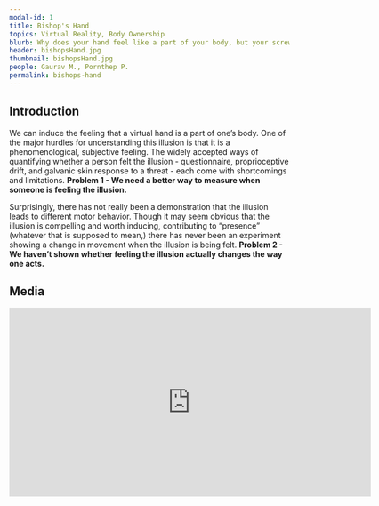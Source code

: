 ```yaml
---
modal-id: 1
title: Bishop's Hand
topics: Virtual Reality, Body Ownership
blurb: Why does your hand feel like a part of your body, but your screwdriver does not? We are investigating the mechanisms used by the brain to create a sense of ownership over the body. One of the ways that researchers study this is to create the illusion of body ownership over "false" limbs, like fake hands or prosthetic limbs. There are only a few ways we can measure whether a person is feeling this illusion, such as questionnaire, or by measuring reactions to threats to the limb. We are working toward a quantitative understanding of how this "rubber hand illusion" is affected by sensory cues, movement, and expectation. In the laboratory, we can control the visual, tactile, and movement cues that people experience, determine how they contribute to feelings of body ownership.
header: bishopsHand.jpg
thumbnail: bishopsHand.jpg
people: Gaurav M., Pornthep P.
permalink: bishops-hand
---
```

## Introduction
We can induce the feeling that a virtual hand is a part of one’s body. One of the major hurdles for understanding this illusion is that it is a phenomenological, subjective feeling. The widely accepted ways of quantifying whether a person felt the illusion - questionnaire, proprioceptive drift, and galvanic skin response to a threat - each come with shortcomings and limitations. **Problem 1 - We need a better way to measure when someone is feeling the illusion.**

Surprisingly, there has not really been a demonstration that the illusion leads to different motor behavior. Though it may seem obvious that the illusion is compelling and worth inducing, contributing to “presence” (whatever that is supposed to mean,) there has never been an experiment showing a change in movement when the illusion is being felt. **Problem 2 - We haven’t shown whether feeling the illusion actually changes the way one acts.**

## Media
<iframe width="650" height="340" src="https://www.youtube.com/embed/fV_7ZzRXQIE" frameborder="0" gesture="media" allowfullscreen></iframe>
